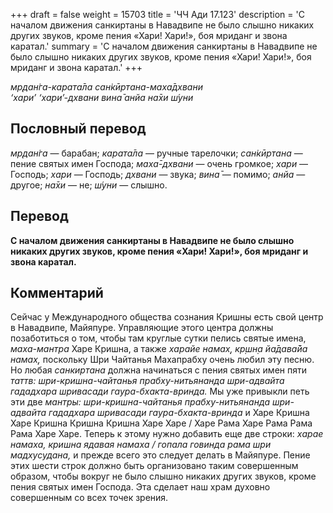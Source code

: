 +++
draft = false
weight = 15703
title = 'ЧЧ Ади 17.123'
description = 'С началом движения санкиртаны в Навадвипе не было слышно никаких других звуков, кроме пения «Хари! Хари!», боя мриданг и звона каратал.'
summary = 'С началом движения санкиртаны в Навадвипе не было слышно никаких других звуков, кроме пения «Хари! Хари!», боя мриданг и звона каратал.'
+++

_мр̣дан̇га-карата̄ла сан̇кӣртана-маха̄дхвани  
‘хари’ ‘хари’-дхвани вина̄ анйа на̄хи ш́уни_

## Пословный перевод

_мр̣дан̇га_ — барабан; _карата̄ла_ — ручные тарелочки; _сан̇кӣртана_ — пение святых имен Господа; _маха̄_\-_дхвани_ — очень громкое; _хари_ — Господь; _хари_ — Господь; _дхвани_ — звука; _вина̄_ — помимо; _анйа_ — другое; _на̄хи_ — не; _ш́уни_ — слышно.

## Перевод

**С началом движения санкиртаны в Навадвипе не было слышно никаких других звуков, кроме пения «Хари! Хари!», боя мриданг и звона каратал.**

## Комментарий

Сейчас у Международного общества сознания Кришны есть свой центр в Навадвипе, Майяпуре. Управляющие этого центра должны позаботиться о том, чтобы там круглые сутки пелись святые имена, _маха-мантра_ Харе Кришна, а также _харайе намах̣, кр̣шн̣а йа̄дава̄йа намах̣,_ поскольку Шри Чайтанья Махапрабху очень любил эту песню. Но любая _санкиртана_ должна начинаться с пения святых имен пяти _таттв: шри-кришна-чайтанья прабху-нитьянанда шри-адвайта гададхара шривасади гаура-бхакта-вринда._ Мы уже привыкли петь эти две _мантры:_ _шри-кришна-чайтанья прабху-нитьянанда шри-адвайта гададхара шривасади гаура-бхакта-вринда_ и Харе Кришна Харе Кришна Кришна Кришна Харе Харе / Харе Рама Харе Рама Рама Рама Харе Харе. Теперь к этому нужно добавить еще две строки: _харае намаха, кришна ядавая намаха / гопала говинда рама шри мадхусудана,_ и прежде всего это следует делать в Майяпуре. Пение этих шести строк должно быть организовано таким совершенным образом, чтобы вокруг не было слышно никаких других звуков, кроме пения святых имен Господа. Эта сделает наш храм духовно совершенным со всех точек зрения.
